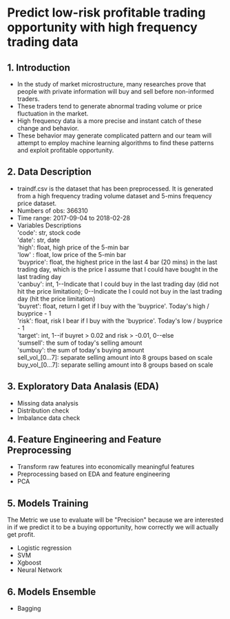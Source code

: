 # Predict low-risk profitable trading opportunity with high frequency trading data
## 1. Introduction
* In the study of market microstructure, many researches prove that people with private information will buy and sell before non-informed traders.
* These traders tend to generate abnormal trading volume or price fluctuation in the market.
* High frequency data is a more precise and instant catch of these change and behavior.
* These behavior may generate complicated pattern and our team will attempt to employ machine learning algorithms to find these patterns and exploit profitable opportunity.

## 2. Data Description
* traindf.csv is the dataset that has been preprocessed. It is generated from a high frequency trading volume dataset and 5-mins frequency price dataset.
* Numbers of obs: 366310
* Time range: 2017-09-04 to 2018-02-28
* Variables Descriptions<br />
'code': str, stock code<br />
'date': str, date<br />
'high': float, high price of the 5-min bar<br />
'low' : float, low price of the 5-min bar<br />
'buyprice': float, the highest price in the last 4 bar (20 mins) in the last trading day, which is the price I assume that I could have bought in the last trading day<br />
'canbuy': int, 1--Indicate that I could buy in the last trading day (did not hit the price limitation); 0--Indicate the I could not buy in the last trading day (hit the price limitation)<br />
'buyret': float, return I get if I buy with the 'buyprice'. Today's high / buyprice - 1<br />
'risk': float, risk I bear if I buy with the 'buyprice'. Today's low / buyprice - 1<br />
'target': int, 1--if buyret > 0.02 and risk > -0.01, 0--else<br />
'sumsell': the sum of today's selling amount<br />
'sumbuy': the sum of today's buying amount<br />
sell_vol_[0...7]: separate selling amount into 8 groups based on scale<br />
buy_vol_[0...7]: separate selling amount into 8 groups based on scale<br />

## 3. Exploratory Data Analasis (EDA)
* Missing data analysis
* Distribution check
* Imbalance data check

## 4. Feature Engineering and Feature Preprocessing
* Transform raw features into economically meaningful features
* Preprocessing based on EDA and feature engineering
* PCA

## 5. Models Training
The Metric we use to evaluate will be "Precision" because we are interested in if we predict it to be a buying opportunity, how correctly we will actually get profit.
* Logistic regression
* SVM
* Xgboost
* Neural Network

## 6. Models Ensemble
* Bagging
